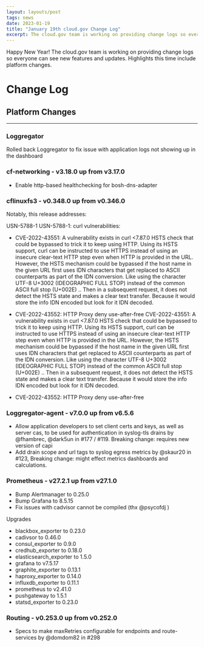 ```yaml
---
layout: layouts/post
tags: news
date: 2023-01-19
title: "January 19th cloud.gov Change Log"
excerpt: The cloud.gov team is working on providing change logs so everyone can see new features and updates.
---
```


Happy New Year! The cloud.gov team is working on providing change logs so everyone can see new features and updates. Highlights this time include platform changes.

# Change Log

## Platform Changes

---

### Loggregator
Rolled back Loggregator to fix issue with application logs not showing up in the dashboard

### cf-networking - v3.18.0 up from v3.17.0

* Enable http-based healthchecking for bosh-dns-adapter

### cflinuxfs3 - v0.348.0 up from v0.346.0

Notably, this release addresses:

USN-5788-1 USN-5788-1: curl vulnerabilities:

* CVE-2022-43551: A vulnerability exists in curl <7.87.0 HSTS check that could be bypassed to trick it to keep using HTTP. Using its HSTS support, curl can be instructed to use HTTPS instead of using an insecure clear-text HTTP step even when HTTP is provided in the URL. However, the HSTS mechanism could be bypassed if the host name in the given URL first uses IDN characters that get replaced to ASCII counterparts as part of the IDN conversion. Like using the character UTF-8 U+3002 (IDEOGRAPHIC FULL STOP) instead of the common ASCII full stop (U+002E) .. Then in a subsequent request, it does not detect the HSTS state and makes a clear text transfer. Because it would store the info IDN encoded but look for it IDN decoded.

* CVE-2022-43552: HTTP Proxy deny use-after-free CVE-2022-43551: A vulnerability exists in curl <7.87.0 HSTS check that could be bypassed to trick it to keep using HTTP. Using its HSTS support, curl can be instructed to use HTTPS instead of using an insecure clear-text HTTP step even when HTTP is provided in the URL. However, the HSTS mechanism could be bypassed if the host name in the given URL first uses IDN characters that get replaced to ASCII counterparts as part of the IDN conversion. Like using the character UTF-8 U+3002 (IDEOGRAPHIC FULL STOP) instead of the common ASCII full stop (U+002E) .. Then in a subsequent request, it does not detect the HSTS state and makes a clear text transfer. Because it would store the info IDN encoded but look for it IDN decoded.

* CVE-2022-43552: HTTP Proxy deny use-after-free

### Loggregator-agent - v7.0.0 up from v6.5.6

* Allow application developers to set client certs and keys, as well as server cas, to be used for authentication in syslog-tls drains by @fhambrec, @dark5un in #177 / #119. Breaking change: requires new version of capi
* Add drain scope and url tags to syslog egress metrics by @skaur20 in #123, Breaking change: might effect metrics dashboards and calculations.

### Prometheus - v27.2.1 up from v27.1.0

* Bump Alertmanager to 0.25.0
* Bump Grafana to 8.5.15
* Fix issues with cadvisor cannot be compiled (thx @psycofdj )

Upgrades

* blackbox_exporter to 0.23.0
* cadivsor to 0.46.0
* consul_exporter to 0.9.0
* credhub_exporter to 0.18.0
* elasticsearch_exporter to 1.5.0
* grafana to v7.5.17
* graphite_exporter to 0.13.1
* haproxy_exporter to 0.14.0
* influxdb_exporter to 0.11.1
* prometheus to v2.41.0
* pushgateway to 1.5.1
* statsd_exporter to 0.23.0

### Routing - v0.253.0 up from v0.252.0

* Specs to make maxRetries configurable for endpoints and route-services by @domdom82 in #298


